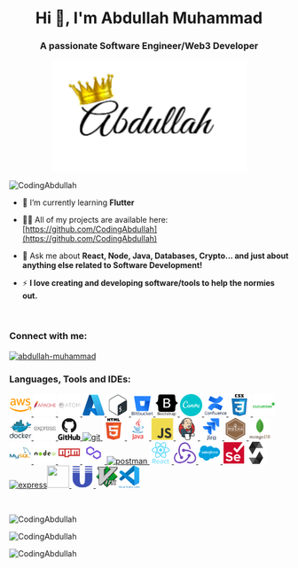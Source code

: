 <h1 align="center">Hi 👋, I'm Abdullah Muhammad</h1>
<h3 align="center">A passionate Software Engineer/Web3 Developer</h3>
<p align="center"> 
    <img src="name_logo.png" alt="logo" width="350" height="200" />
</p>

<p align="left"> <img src="https://komarev.com/ghpvc/?username=CodingAbdullah&label=Profile%20views&color=blueviolet&style=flat" alt="CodingAbdullah" /> </p>

- 🌱 I’m currently learning **Flutter**

- 👨‍💻 All of my projects are available here: [https://github.com/CodingAbdullah](https://github.com/CodingAbdullah)

- 💬 Ask me about **React, Node, Java, Databases, Crypto... and just about anything else related to Software Development!**

- ⚡ **I love creating and developing software/tools to help the normies out.**

<br />

<h3 align="left">Connect with me:</h3>
<p align="left">
<a href="https://ca.linkedin.com/in/softwaredeveloperabdullah" target="blank"><img align="center" src="https://raw.githubusercontent.com/rahuldkjain/github-profile-readme-generator/master/src/images/icons/Social/linked-in-alt.svg" alt="abdullah-muhammad" height="30" width="40" /></a>

<br />

<h3 align="left">Languages, Tools and IDEs:</h3>

<a href="https://aws.amazon.com/" target="_blank" rel="noreferrer"> <img src="https://raw.githubusercontent.com/devicons/devicon/master/icons/amazonwebservices/amazonwebservices-plain-wordmark.svg" alt="express" width="40" height="40"/></a><a href="https://www.apache.org/" target="_blank" rel="noreferrer"> <img src="https://raw.githubusercontent.com/devicons/devicon/master/icons/apache/apache-original-wordmark.svg" alt="express" width="40" height="40"/></a><a href="https://en.wikipedia.org/wiki/Atom_(text_editor)" target="_blank" rel="noreferrer"> <img src="https://raw.githubusercontent.com/devicons/devicon/master/icons/atom/atom-original-wordmark.svg" alt="express" width="40" height="40"/></a><a href="https://azure.microsoft.com/en-ca" target="_blank" rel="noreferrer"> <img src="https://raw.githubusercontent.com/devicons/devicon/master/icons/azure/azure-original.svg" alt="express" width="40" height="40"/></a><a href="https://www.gnu.org/software/bash/" target="_blank" rel="noreferrer"> <img src="https://raw.githubusercontent.com/devicons/devicon/master/icons/bash/bash-original.svg" alt="express" width="40" height="40"/></a><a href="https://bitbucket.org" target="_blank" rel="noreferrer"> <img src="https://raw.githubusercontent.com/devicons/devicon/master/icons/bitbucket/bitbucket-original-wordmark.svg" alt="express" width="40" height="40"/></a><a href="https://getbootstrap.com/" target="_blank" rel="noreferrer"> <img src="https://raw.githubusercontent.com/devicons/devicon/master/icons/bootstrap/bootstrap-plain-wordmark.svg" alt="express" width="40" height="40"/></a><a href="https://www.canva.com/" target="_blank" rel="noreferrer"> <img src="https://raw.githubusercontent.com/devicons/devicon/master/icons/canva/canva-original.svg" alt="express" width="40" height="40"/></a><a href="https://www.atlassian.com/software/confluence" target="_blank" rel="noreferrer"> <img src="https://raw.githubusercontent.com/devicons/devicon/master/icons/confluence/confluence-original-wordmark.svg" alt="express" width="40" height="40"/></a><a href="https://www.w3schools.com/css/" target="_blank" rel="noreferrer"> <img src="https://raw.githubusercontent.com/devicons/devicon/master/icons/css3/css3-original-wordmark.svg" alt="css3" width="40" height="40"/></a><a href="https://cucumber.io/" target="_blank" rel="noreferrer"> <img src="https://raw.githubusercontent.com/devicons/devicon/master/icons/cucumber/cucumber-plain-wordmark.svg" alt="express" width="40" height="40"/></a><a href="https://www.docker.com/" target="_blank" rel="noreferrer"> <img src="https://raw.githubusercontent.com/devicons/devicon/master/icons/docker/docker-original-wordmark.svg" alt="express" width="40" height="40"/></a><a href="https://expressjs.com" target="_blank" rel="noreferrer"> <img src="https://raw.githubusercontent.com/devicons/devicon/master/icons/express/express-original-wordmark.svg" alt="express" width="40" height="40"/></a><a href="https://github.com/" target="_blank" rel="noreferrer"> <img src="https://raw.githubusercontent.com/devicons/devicon/master/icons/github/github-original-wordmark.svg" alt="express" width="40" height="40"/></a><a href="https://git-scm.com/" target="_blank" rel="noreferrer"> <img src="https://www.vectorlogo.zone/logos/git-scm/git-scm-icon.svg" alt="git" width="40" height="40"/></a><a href="https://www.w3.org/html/" target="_blank" rel="noreferrer"> <img src="https://raw.githubusercontent.com/devicons/devicon/master/icons/html5/html5-original-wordmark.svg" alt="html5" width="40" height="40"/></a><a href="https://www.java.com/en/" target="_blank" rel="noreferrer"> <img src="https://raw.githubusercontent.com/devicons/devicon/master/icons/java/java-original-wordmark.svg" alt="express" width="40" height="40"/></a><a href="https://developer.mozilla.org/en-US/docs/Web/JavaScript" target="_blank" rel="noreferrer"> <img src="https://raw.githubusercontent.com/devicons/devicon/master/icons/javascript/javascript-original.svg" alt="javascript" width="40" height="40"/></a><a href="https://www.jenkins.io/" target="_blank" rel="noreferrer"> <img src="https://raw.githubusercontent.com/devicons/devicon/master/icons/jenkins/jenkins-original.svg" alt="mongodb" width="40" height="40"/></a><a href="https://www.atlassian.com/software/jira" target="_blank" rel="noreferrer"> <img src="https://raw.githubusercontent.com/devicons/devicon/master/icons/jira/jira-original-wordmark.svg" alt="mongodb" width="40" height="40"/></a><a href="https://mochajs.org" target="_blank" rel="noreferrer"> <img src="https://raw.githubusercontent.com/devicons/devicon/master/icons/mocha/mocha-plain.svg" alt="postman" width="40" height="40"/></a><a href="https://www.mongodb.com/" target="_blank" rel="noreferrer"> <img src="https://raw.githubusercontent.com/devicons/devicon/master/icons/mongodb/mongodb-original-wordmark.svg" alt="mongodb" width="40" height="40"/></a><a href="https://www.mysql.com/" target="_blank" rel="noreferrer"> <img src="https://raw.githubusercontent.com/devicons/devicon/master/icons/mysql/mysql-original-wordmark.svg" alt="mongodb" width="40" height="40"/></a><a href="https://nodejs.org" target="_blank" rel="noreferrer"> <img src="https://raw.githubusercontent.com/devicons/devicon/master/icons/nodejs/nodejs-original-wordmark.svg" alt="nodejs" width="40" height="40"/></a><a href="https://www.npmjs.com/" target="_blank" rel="noreferrer"> <img src="https://raw.githubusercontent.com/devicons/devicon/master/icons/npm/npm-original-wordmark.svg" alt="mongodb" width="40" height="40"/></a><a href="https://polygon.technology" target="_blank" rel="noreferrer"> <img src="https://raw.githubusercontent.com/devicons/devicon/master/icons/polygon/polygon-original.svg" alt="postman" width="40" height="40"/></a><a href="https://postman.com" target="_blank" rel="noreferrer"> <img src="https://www.vectorlogo.zone/logos/getpostman/getpostman-icon.svg" alt="postman" width="40" height="40"/></a><a href="https://reactjs.org/" target="_blank" rel="noreferrer"> <img src="https://raw.githubusercontent.com/devicons/devicon/master/icons/react/react-original-wordmark.svg" alt="react" width="40" height="40"/></a><a href="https://redux.js.org" target="_blank" rel="noreferrer"> <img src="https://raw.githubusercontent.com/devicons/devicon/master/icons/redux/redux-original.svg" alt="react" width="40" height="40"/></a><a href="https://developer.salesforce.com" target="_blank" rel="noreferrer"> <img src="https://raw.githubusercontent.com/devicons/devicon/master/icons/salesforce/salesforce-original.svg" alt="react" width="40" height="40"/></a><a href="https://www.selenium.dev" target="_blank" rel="noreferrer"> <img src="https://raw.githubusercontent.com/devicons/devicon/master/icons/selenium/selenium-original.svg" alt="react" width="40" height="40"/></a><a href="https://docs.soliditylang.org/en/v0.8.17" target="_blank" rel="noreferrer"><img src="https://raw.githubusercontent.com/devicons/devicon/master/icons/solidity/solidity-original.svg" alt="react" width="40" height="40"/></a><a href="https://www.terraform.io" target="_blank" rel="noreferrer"> <img src="https://raw.githubusercontent.com/devicons/devicon/icons/terraform/terraform-original-wordmark.svg" alt="express" width="40" height="40"/></a><a href="https://www.typescriptlang.org/" target="_blank" rel="noreferrer"><img src="https://cdn.jsdelivr.net/gh/devicons/devicon/icons/typescript/typescript-original.svg" width="40" height="40"/></a><a href="https://unix.org" target="_blank" rel="noreferrer"> <img src="https://raw.githubusercontent.com/devicons/devicon/master/icons/unix/unix-original.svg" alt="react" width="40" height="40"/></a><a href="https://www.vim.org" target="_blank" rel="noreferrer"> <img src="https://raw.githubusercontent.com/devicons/devicon/master/icons/vim/vim-original.svg" alt="react" width="40" height="40"/></a><a href="https://code.visualstudio.com" target="_blank" rel="noreferrer"><img src="https://raw.githubusercontent.com/devicons/devicon/master/icons/vscode/vscode-original-wordmark.svg" alt="react" width="40" height="40"/></a>

<br />
<p><img align="left" src="https://github-readme-stats.vercel.app/api/top-langs?username=CodingAbdullah&show_icons=true&locale=en&layout=compact" alt="CodingAbdullah" /></p>

<br />
<p><img align="left" src="https://github-readme-stats.vercel.app/api?username=CodingAbdullah&show_icons=true&locale=en" alt="CodingAbdullah" /></p>

<br />
<p><img align="left" src="https://github-readme-streak-stats.herokuapp.com/?user=CodingAbdullah&" alt="CodingAbdullah" /><p>